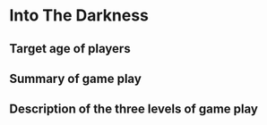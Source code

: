# Into The Darkness
## Target age of players
## Summary of game play
## Description of the three levels of game play